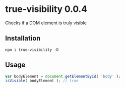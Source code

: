 true-visibility 0.0.4
=====================

Checks if a DOM element is truly visible

Installation
------------

```
npm i true-visibility -D
```


Usage
-----

``` Javascript
var bodyElement = document.getElementById( 'body' );
isVisible( bodyElement ); // true
```
